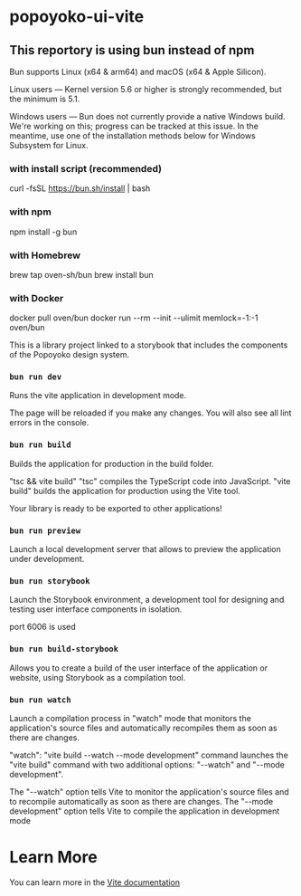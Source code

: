 # popoyoko-ui-vite

## This reportory is using bun instead of npm
Bun supports Linux (x64 & arm64) and macOS (x64 & Apple Silicon).

Linux users — Kernel version 5.6 or higher is strongly recommended, but the minimum is 5.1.

Windows users — Bun does not currently provide a native Windows build. We're working on this; progress can be tracked at this issue. In the meantime, use one of the installation methods below for Windows Subsystem for Linux.

### with install script (recommended)
curl -fsSL https://bun.sh/install | bash

### with npm
npm install -g bun

### with Homebrew
brew tap oven-sh/bun
brew install bun

### with Docker
docker pull oven/bun
docker run --rm --init --ulimit memlock=-1:-1 oven/bun

This is a library project linked to a storybook that includes the components of the Popoyoko design system.

### `bun run dev`

Runs the vite application in development mode.

The page will be reloaded if you make any changes.
You will also see all lint errors in the console.

### `bun run build`

Builds the application for production in the build folder.

"tsc && vite build"
"tsc" compiles the TypeScript code into JavaScript.
"vite build" builds the application for production using the Vite tool.

Your library is ready to be exported to other applications!

### `bun run preview`

Launch a local development server that allows to preview the application under development.

### `bun run storybook`

Launch the Storybook environment, a development tool for designing and testing user interface components in isolation.

port 6006 is used

### `bun run build-storybook` 

Allows you to create a build of the user interface of the application or website, using Storybook as a compilation tool.

### `bun run watch`

Launch a compilation process in "watch" mode that monitors the application's source files and automatically recompiles them as soon as there are changes.

"watch": "vite build --watch --mode development"
command launches the "vite build" command with two additional options: "--watch" and "--mode development".

The "--watch" option tells Vite to monitor the application's source files and to recompile automatically as soon as there are changes. The "--mode development" option tells Vite to compile the application in development mode

# Learn More

You can learn more in the [Vite documentation](https://vitejs.dev/guide/ )
